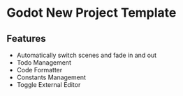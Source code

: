 # Godot New Project Template

## Features

- Automatically switch scenes and fade in and out
- Todo Management
- Code Formatter
- Constants Management
- Toggle External Editor